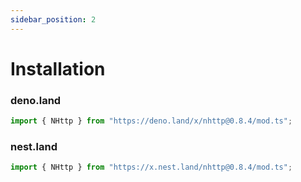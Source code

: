 ```yaml
---
sidebar_position: 2
---
```


# Installation
### deno.land
```js
import { NHttp } from "https://deno.land/x/nhttp@0.8.4/mod.ts";
```
### nest.land
```js
import { NHttp } from "https://x.nest.land/nhttp@0.8.4/mod.ts";
```
